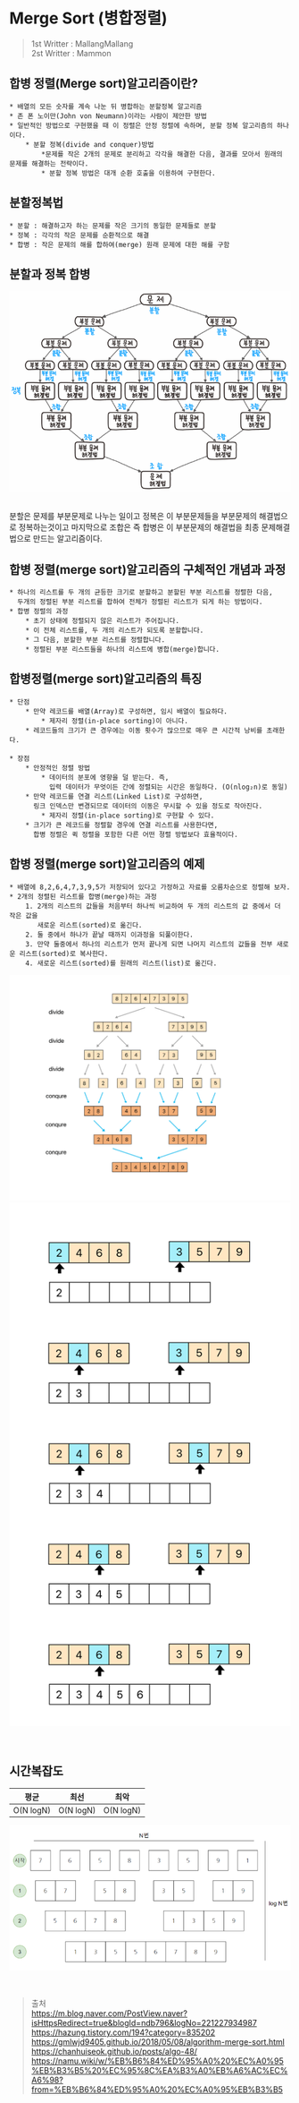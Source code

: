 # Merge Sort (병합정렬)
>1st Writter : MallangMallang
><br> 2st Writter : Mammon

## 합병 정렬(Merge sort)알고리즘이란?
~~~
* 배열의 모든 숫자를 계속 나눈 뒤 병합하는 분할정복 알고리즘
* 존 폰 노이만(John von Neumann)이라는 사람이 제안한 방법
* 일반적인 방법으로 구현했을 때 이 정렬은 안정 정렬에 속하며, 분할 정복 알고리즘의 하나이다.
    * 분할 정복(divide and conquer)방법
        *문제를 작은 2개의 문제로 분리하고 각각을 해결한 다음, 결과를 모아서 원래의 문제를 해결하는 전략이다.
        * 분할 정복 방법은 대개 순환 호출을 이용하여 구현한다.
~~~

## 분할정복법
~~~
* 분할 : 해결하고자 하는 문제를 작은 크기의 동일한 문제들로 분할
* 정복 : 각각의 작은 문제를 순환적으로 해결
* 합병 : 작은 문제의 해를 합하여(merge) 원래 문제에 대한 해를 구함
~~~
## 분할과 정복 합병
![screenshot](./img/divide.png)

<br> 분할은 문제를 부분문제로 나누는 일이고 정복은 이 부분문제들을 부분문제의 해결법으로 정복하는것이고
마지막으로 조합은 즉 합병은 이 부분문제의 해결법을 최종 문제해결법으로 만드는 알고리즘이다.

## 합병 정렬(merge sort)알고리즘의 구체적인 개념과 과정
~~~
* 하나의 리스트를 두 개의 균등한 크기로 분할하고 분할된 부분 리스트를 정렬한 다음, 
  두개의 정렬된 부분 리스트를 합하여 전체가 정렬된 리스트가 되게 하는 방법이다.
* 합병 정렬의 과정
    * 초기 상태에 정렬되지 않은 리스트가 주어집니다.
    * 이 전체 리스트를, 두 개의 리스트가 되도록 분할합니다.
    * 그 다음, 분할한 부분 리스트를 정렬합니다.
    * 정렬된 부분 리스트들을 하나의 리스트에 병합(merge)합니다. 
~~~

## 합병정렬(merge sort)알고리즘의 특징
~~~
* 단점
    * 만약 레코드를 배열(Array)로 구성하면, 임시 배열이 필요하다.
        * 제자리 정렬(in-place sorting)이 아니다.
    * 레코드들의 크기가 큰 경우에는 이동 횟수가 많으므로 매우 큰 시간적 낭비를 초래한다.
    
* 장점
    * 안정적인 정렬 방법
        * 데이터의 분포에 영향을 덜 받는다. 즉, 
          입력 데이터가 무엇이든 간에 정렬되는 시간은 동일하다. (O(nlog₂n)로 동일)
    * 만약 레코드를 연결 리스트(Linked List)로 구성하면, 
      링크 인덱스만 변경되므로 데이터의 이동은 무시할 수 있을 정도로 작아진다.
        * 제자리 정렬(in-place sorting)로 구현할 수 있다.
    * 크기가 큰 레코드를 정렬할 경우에 연결 리스트를 사용한다면, 
      합병 정렬은 퀵 정렬을 포함한 다른 어떤 졍렬 방법보다 효율적이다.
~~~

## 합병 정렬(merge sort)알고리즘의 예제
~~~
* 배열에 8,2,6,4,7,3,9,5가 저장되어 있다고 가정하고 자료를 오름차순으로 정렬해 보자.
* 2개의 정렬된 리스트를 합병(merge)하는 과정
    1. 2개의 리스트의 값들을 처음부터 하나씩 비교하여 두 개의 리스트의 값 중에서 더 작은 값을
       새로운 리스트(sorted)로 옮긴다.
    2. 둘 중에서 하나가 끝날 때까지 이과정을 되풀이한다.
    3. 만약 둘중에서 하나의 리스트가 먼저 끝나게 되면 나머지 리스트의 값들을 전부 새로운 리스트(sorted)로 복사한다.
    4. 새로운 리스트(sorted)를 원래의 리스트(list)로 옮긴다.
~~~

![screenshot](./img/img1.png)
![screenshot](./img/img2.png)


<br>

## 시간복잡도

 |평균|최선|최악|
 |:---: | :---: | :---: |  
 | O(N logN) | O(N logN) | O(N logN) |

 ![screenshot](./img/img3.png)

<br>

>출처<br>
>https://m.blog.naver.com/PostView.naver?isHttpsRedirect=true&blogId=ndb796&logNo=221227934987
>https://hazung.tistory.com/194?category=835202<br>
>https://gmlwjd9405.github.io/2018/05/08/algorithm-merge-sort.html<br>
>https://chanhuiseok.github.io/posts/algo-48/
>https://namu.wiki/w/%EB%B6%84%ED%95%A0%20%EC%A0%95%EB%B3%B5%20%EC%95%8C%EA%B3%A0%EB%A6%AC%EC%A6%98?from=%EB%B6%84%ED%95%A0%20%EC%A0%95%EB%B3%B5
